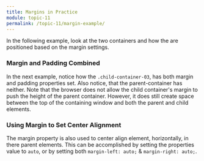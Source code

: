 ```yaml
---
title: Margins in Practice
module: topic-11
permalink: /topic-11/margin-example/
---
```


<div class="divider-heading"></div>


In the following example, look at the two containers and how the are positioned based on the margin settings.

<div class="codepen-embed">
  <p data-height="600" data-theme-id="30567" data-slug-hash="NWrYQVp" data-default-tab="css,result" data-user="retrog4m3r" data-embed-version="2" data-pen-title="Margin, Pt. 1" class="codepen"></p>
</div>



### Margin and Padding Combined

In the next example, notice how the `.child-container-03`, has both margin and padding properties set. Also notice, that the parent-container has neither. Note that the browser does not allow the child container's margin to push the height of the parent container. However, it does still create space between the top of the containing window and both the parent and child elements.

<div class="codepen-embed">
  <p data-height="400" data-theme-id="30567" data-slug-hash="dyXmxEx" data-default-tab="css,result" data-user="retrog4m3r" data-embed-version="2" data-pen-title="Margin, Pt. 2" class="codepen"></p>
</div>


### Using Margin to Set Center Alignment

The margin property is also used to center align element, horizontally, in there parent elements. This can be accomplished by setting the properties value to `auto`, or by setting both `margin-left: auto;` & `margin-right: auto;`.

<div class="codepen-embed">
  <p data-height="400" data-theme-id="30567" data-slug-hash="QWEmeXM" data-default-tab="css,result" data-user="retrog4m3r" data-embed-version="2" data-pen-title="Margin, Pt. 3" class="codepen"></p>
</div>
